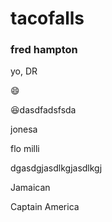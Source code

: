 # tacofalls

### fred hampton

yo, DR 

:smile: 

:satisfied:dasdfadsfsda

jonesa

flo milli

dgasdgjasdlkgjasdlkgj

Jamaican 

Captain America
